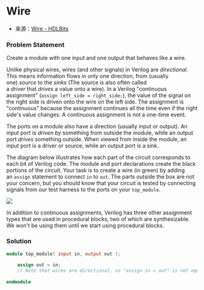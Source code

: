 # Wire
- 来源：[Wire - HDLBits](https://hdlbits.01xz.net/wiki/Wire)

### Problem Statement
Create a module with one input and one output that behaves like a wire.

Unlike physical wires, wires (and other signals) in Verilog are _directional_. This means information flows in only one direction, from (usually one) _source_ to the _sinks_ (The source is also often called a _driver_ that _drives_ a value onto a wire). In a Verilog "continuous assignment" (`assign left_side = right_side;`), the value of the signal on the right side is driven onto the wire on the left side. The assignment is "continuous" because the assignment continues all the time even if the right side's value changes. A continuous assignment is not a one-time event.

The ports on a module also have a direction (usually input or output). An input port is _driven by_ something from outside the module, while an output port _drives_ something outside. When viewed from inside the module, an input port is a driver or source, while an output port is a sink.

The diagram below illustrates how each part of the circuit corresponds to each bit of Verilog code. The module and port declarations create the black portions of the circuit. Your task is to create a wire (in green) by adding an `assign` statement to connect `in` to `out`. The parts outside the box are not your concern, but you should know that your circuit is tested by connecting signals from our test harness to the ports on your `top_module`.

  

[![](https://hdlbits.01xz.net/mw/images/7/77/Wire.png)](https://hdlbits.01xz.net/wiki/File:Wire.png)

  
In addition to continuous assignments, Verilog has three other assignment types that are used in procedural blocks, two of which are synthesizable. We won't be using them until we start using procedural blocks.

### Solution
```Verilog
module top_module( input in, output out );
	
	assign out = in;
	// Note that wires are directional, so "assign in = out" is not equivalent.
	
endmodule
```